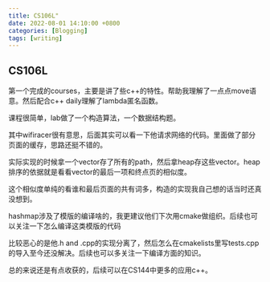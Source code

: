 ```yaml
---
title: CS106L"
date: 2022-08-01 14:10:00 +0800
categories: [Blogging]
tags: [writing]
---
```


## CS106L

第一个完成的courses，主要是讲了些c++的特性。帮助我理解了一点点move语意。然后配合c++ daily理解了lambda匿名函数。

课程很简单，lab做了一个构造算法，一个数据结构题。

其中wifiracer很有意思，后面其实可以看一下他请求网络的代码。里面做了部分页面的缓存，思路还挺不错的。

实际实现的时候拿一个vector存了所有的path，然后拿heap存这些vector。heap排序的依据就是看看vector的最后一项和终点页的相似度。

这个相似度单纯的看谁和最后页面的共有词多，构造的实现我自己想的话当时还真没想到。

hashmap涉及了模版的编译啥的，我更建议他们下次用cmake做组织。后续也可以关注一下怎么编译这类模版的代码

比较恶心的是他.h and .cpp的实现分离了，然后怎么在cmakelists里写tests.cpp的导入至今还没解决。后续也可以多关注一下编译方面的知识。

总的来说还是有点收获的，后续可以在CS144中更多的应用c++。